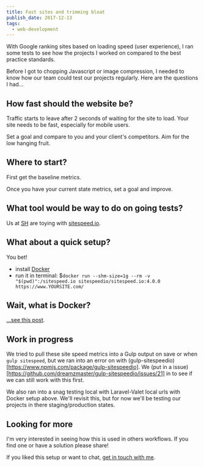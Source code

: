 ```yaml
---
title: Fast sites and trimming bloat
publish_date: 2017-12-13
tags:
  - web-development
---
```


With Google ranking sites based on loading speed (user experience), I ran some tests to see how the projects I worked on compared to the best practice standards.

Before I got to chopping Javascript or image compression, I needed to know how our team could test our projects regularly. Here are the questions I had...

## How fast should the website be?

Traffic starts to leave after 2 seconds of waiting for the site to load. Your site needs to be fast, especially for mobile users.

Set a goal and compare to you and your client's competitors. Aim for the low hanging fruit.

## Where to start?

First get the baseline metrics.

Once you have your current state metrics, set a goal and improve.

## What tool would be way to do on going tests?

Us at [SH](sodiumhalogen.com) are toying with [sitespeed.io](sitespeed.io).

## What about a quick setup?

You bet!

- install [Docker](https://docs.docker.com/engine/installation/)
- run it in terminal: \$`docker run --shm-size=1g --rm -v "$(pwd)":/sitespeed.io sitespeedio/sitespeed.io:4.0.0 https://www.YOURSITE.com/`

## Wait, what is Docker?

[...see this post](https://blog.chancesmith.org/2017/12/12/eli5-what-is-docker/).

## Work in progress

We tried to pull these site speed metrics into a Gulp output on save or when `gulp sitespeed`, but we ran into an error on with (gulp-sitespeedio)[https://www.npmjs.com/package/gulp-sitespeedio]. We (put in a issue)[https://github.com/dreamzmaster/gulp-sitespeedio/issues/21] in to see if we can still work with this first.

We also ran into a snag testing local with Laravel-Valet local urls with Docker setup above. We'll revisit this, but for now we'll be testing our projects in there staging/production states.

## Looking for more

I'm very interested in seeing how this is used in others workflows. If you find one or have a solution please share!

If you liked this setup or want to chat, [get in touch with me](https://twitter.com/Chance_Smith).
